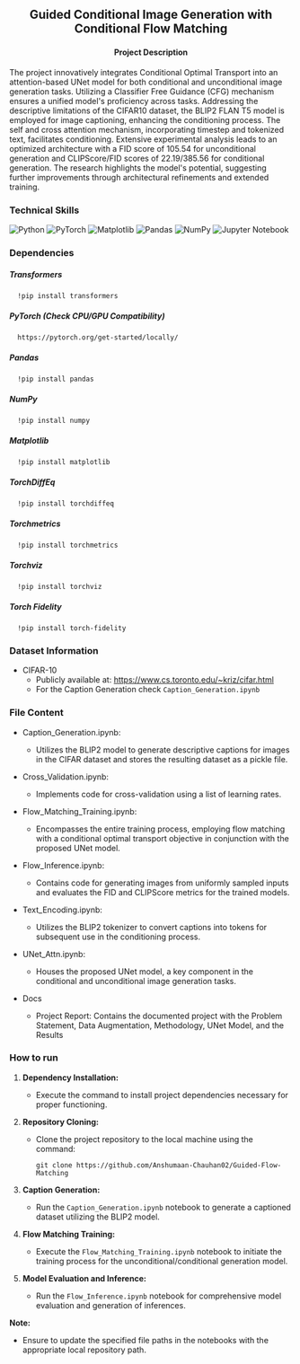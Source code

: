 <h2>
<p align='center'>
Guided Conditional Image Generation with Conditional Flow Matching
</p>
</h2>

<h4 align='center'> Project Description </h4>
The project innovatively integrates Conditional Optimal Transport into an attention-based UNet model for both conditional and unconditional image generation tasks. Utilizing a Classifier Free Guidance (CFG) mechanism ensures a unified model's proficiency across tasks. Addressing the descriptive limitations of the CIFAR10 dataset, the BLIP2 FLAN T5 model is employed for image captioning, enhancing the conditioning process. The self and cross attention mechanism, incorporating timestep and tokenized text, facilitates conditioning. Extensive experimental analysis leads to an optimized architecture with a FID score of 105.54 for unconditional generation and CLIPScore/FID scores of 22.19/385.56 for conditional generation. The research highlights the model's potential, suggesting further improvements through architectural refinements and extended training.

### Technical Skills 
![Python](https://img.shields.io/badge/python-3670A0?style=for-the-badge&logo=python&logoColor=ffdd54)
![PyTorch](https://img.shields.io/badge/PyTorch-%23EE4C2C.svg?style=for-the-badge&logo=PyTorch&logoColor=white)
![Matplotlib](https://img.shields.io/badge/Matplotlib-%23ffffff.svg?style=for-the-badge&logo=Matplotlib&logoColor=black)
![Pandas](https://img.shields.io/badge/pandas-%23150458.svg?style=for-the-badge&logo=pandas&logoColor=white)
![NumPy](https://img.shields.io/badge/numpy-%23013243.svg?style=for-the-badge&logo=numpy&logoColor=white)
![Jupyter Notebook](https://img.shields.io/badge/jupyter-%23FA0F00.svg?style=for-the-badge&logo=jupyter&logoColor=white)
<br>

### Dependencies
##### Transformers
      !pip install transformers
##### PyTorch (Check CPU/GPU Compatibility)
      https://pytorch.org/get-started/locally/
##### Pandas
      !pip install pandas
##### NumPy
      !pip install numpy
##### Matplotlib
      !pip install matplotlib
##### TorchDiffEq
      !pip install torchdiffeq
##### Torchmetrics
      !pip install torchmetrics
##### Torchviz
      !pip install torchviz
##### Torch Fidelity
      !pip install torch-fidelity

### Dataset Information
* CIFAR-10
   * Publicly available at: https://www.cs.toronto.edu/~kriz/cifar.html
   * For the Caption Generation check `Caption_Generation.ipynb`
  
### File Content
* Caption_Generation.ipynb:
   - Utilizes the BLIP2 model to generate descriptive captions for images in the CIFAR dataset and stores the resulting dataset as a pickle file.

* Cross_Validation.ipynb:
   - Implements code for cross-validation using a list of learning rates.

* Flow_Matching_Training.ipynb:
   - Encompasses the entire training process, employing flow matching with a conditional optimal transport objective in conjunction with the proposed UNet model.

* Flow_Inference.ipynb:
   - Contains code for generating images from uniformly sampled inputs and evaluates the FID and CLIPScore metrics for the trained models.

* Text_Encoding.ipynb:
   - Utilizes the BLIP2 tokenizer to convert captions into tokens for subsequent use in the conditioning process.

* UNet_Attn.ipynb:
   - Houses the proposed UNet model, a key component in the conditional and unconditional image generation tasks.

* Docs
   * Project Report: Contains the documented project with the Problem Statement, Data Augmentation, Methodology, UNet Model, and the Results

### How to run
1. **Dependency Installation:**
   - Execute the command to install project dependencies necessary for proper functioning.

2. **Repository Cloning:**
   - Clone the project repository to the local machine using the command:
     ```
     git clone https://github.com/Anshumaan-Chauhan02/Guided-Flow-Matching
     ```

3. **Caption Generation:**
   - Run the `Caption_Generation.ipynb` notebook to generate a captioned dataset utilizing the BLIP2 model.

4. **Flow Matching Training:**
   - Execute the `Flow_Matching_Training.ipynb` notebook to initiate the training process for the unconditional/conditional generation model.

5. **Model Evaluation and Inference:**
   - Run the `Flow_Inference.ipynb` notebook for comprehensive model evaluation and generation of inferences.

**Note:**
   - Ensure to update the specified file paths in the notebooks with the appropriate local repository path.
